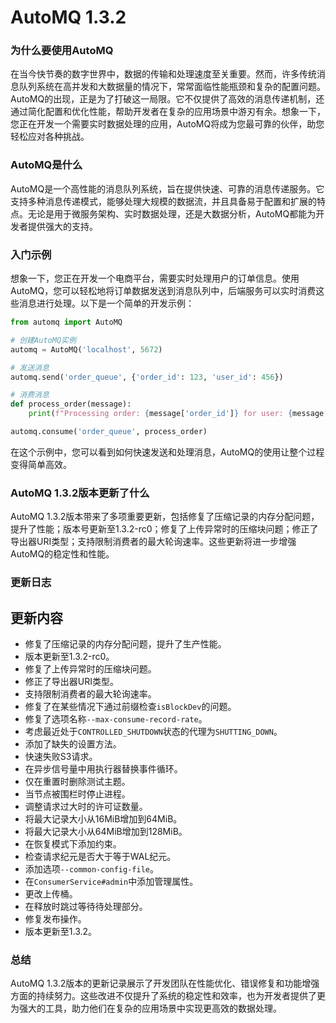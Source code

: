 # AutoMQ 1.3.2
### 为什么要使用AutoMQ

在当今快节奏的数字世界中，数据的传输和处理速度至关重要。然而，许多传统消息队列系统在高并发和大数据量的情况下，常常面临性能瓶颈和复杂的配置问题。AutoMQ的出现，正是为了打破这一局限。它不仅提供了高效的消息传递机制，还通过简化配置和优化性能，帮助开发者在复杂的应用场景中游刃有余。想象一下，您正在开发一个需要实时数据处理的应用，AutoMQ将成为您最可靠的伙伴，助您轻松应对各种挑战。

### AutoMQ是什么

AutoMQ是一个高性能的消息队列系统，旨在提供快速、可靠的消息传递服务。它支持多种消息传递模式，能够处理大规模的数据流，并且具备易于配置和扩展的特点。无论是用于微服务架构、实时数据处理，还是大数据分析，AutoMQ都能为开发者提供强大的支持。

### 入门示例

想象一下，您正在开发一个电商平台，需要实时处理用户的订单信息。使用AutoMQ，您可以轻松地将订单数据发送到消息队列中，后端服务可以实时消费这些消息进行处理。以下是一个简单的开发示例：

```python
from automq import AutoMQ

# 创建AutoMQ实例
automq = AutoMQ('localhost', 5672)

# 发送消息
automq.send('order_queue', {'order_id': 123, 'user_id': 456})

# 消费消息
def process_order(message):
    print(f"Processing order: {message['order_id']} for user: {message['user_id']}")

automq.consume('order_queue', process_order)
```

在这个示例中，您可以看到如何快速发送和处理消息，AutoMQ的使用让整个过程变得简单高效。

### AutoMQ 1.3.2版本更新了什么

AutoMQ 1.3.2版本带来了多项重要更新，包括修复了压缩记录的内存分配问题，提升了性能；版本号更新至1.3.2-rc0；修复了上传异常时的压缩块问题；修正了导出器URI类型；支持限制消费者的最大轮询速率。这些更新将进一步增强AutoMQ的稳定性和性能。

### 更新日志

## 更新内容
- 修复了压缩记录的内存分配问题，提升了生产性能。
- 版本更新至1.3.2-rc0。
- 修复了上传异常时的压缩块问题。
- 修正了导出器URI类型。
- 支持限制消费者的最大轮询速率。
- 修复了在某些情况下通过前缀检查`isBlockDev`的问题。
- 修复了选项名称`--max-consume-record-rate`。
- 考虑最近处于`CONTROLLED_SHUTDOWN`状态的代理为`SHUTTING_DOWN`。
- 添加了缺失的设置方法。
- 快速失败S3请求。
- 在异步信号量中用执行器替换事件循环。
- 仅在重置时删除测试主题。
- 当节点被围栏时停止进程。
- 调整请求过大时的许可证数量。
- 将最大记录大小从16MiB增加到64MiB。
- 将最大记录大小从64MiB增加到128MiB。
- 在恢复模式下添加约束。
- 检查请求纪元是否大于等于WAL纪元。
- 添加选项`--common-config-file`。
- 在`ConsumerService#admin`中添加管理属性。
- 更改上传桶。
- 在释放时跳过等待待处理部分。
- 修复发布操作。
- 版本更新至1.3.2。

### 总结

AutoMQ 1.3.2版本的更新记录展示了开发团队在性能优化、错误修复和功能增强方面的持续努力。这些改进不仅提升了系统的稳定性和效率，也为开发者提供了更为强大的工具，助力他们在复杂的应用场景中实现更高效的数据处理。